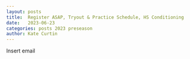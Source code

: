 ```yaml
---
layout: posts
title:  Register ASAP, Tryout & Practice Schedule, HS Conditioning
date:   2023-06-23
categories: posts 2023 preseason
author: Kate Curtin
---
```

Insert email
